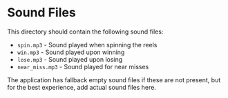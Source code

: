 # Sound Files

This directory should contain the following sound files:

- `spin.mp3` - Sound played when spinning the reels
- `win.mp3` - Sound played upon winning
- `lose.mp3` - Sound played upon losing
- `near_miss.mp3` - Sound played for near misses

The application has fallback empty sound files if these are not present, but for the best experience, add actual sound files here. 